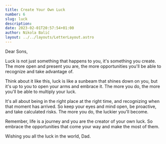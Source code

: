 ```yaml
---
title: Create Your Own Luck
number: 6
slug: luck
description:
date: 2023-02-01T20:57:54+01:00
author: Nikola Balić
layout: ../../layouts/LetterLayout.astro
---
```

Dear Sons,

Luck is not just something that happens to you, it's something you create. The more open and present you are, the more opportunities you'll be able to recognize and take advantage of.

Think about it like this, luck is like a sunbeam that shines down on you, but it's up to you to open your arms and embrace it. The more you do, the more you'll be able to multiply your luck.

It's all about being in the right place at the right time, and recognizing when that moment has arrived. So keep your eyes and mind open, be proactive, and take calculated risks. The more you do, the luckier you'll become.

Remember, life is a journey and you are the creator of your own luck. So embrace the opportunities that come your way and make the most of them.

Wishing you all the luck in the world,
Dad. 

